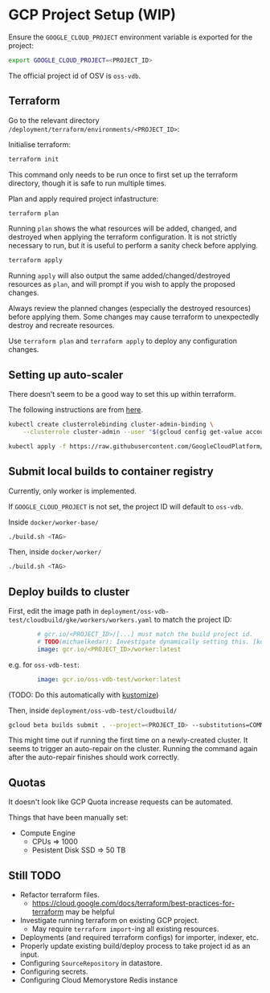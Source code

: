 # GCP Project Setup (WIP)

Ensure the `GOOGLE_CLOUD_PROJECT` environment variable is exported for the project:
```bash
export GOOGLE_CLOUD_PROJECT=<PROJECT_ID>
```
The official project id of OSV is `oss-vdb`.

## Terraform

Go to the relevant directory `/deployment/terraform/environments/<PROJECT_ID>`:

Initialise terraform:
```bash
terraform init
```
This command only needs to be run once to first set up the terraform directory,
though it is safe to run multiple times.

Plan and apply required project infastructure:
```bash
terraform plan
```
Running `plan` shows the what resources will be added, changed, and destroyed
when applying the terraform configuration. It is not strictly necessary to run,
but it is useful to perform a sanity check before applying.

```bash
terraform apply
```
Running `apply` will also output the same added/changed/destroyed resources as
`plan`, and will prompt if you wish to apply the proposed changes.

Always review the planned changes (especially the destroyed resources) before
applying them. Some changes may cause terraform to unexpectedly destroy and
recreate resources.

Use `terraform plan` and `terraform apply` to deploy any configuration changes.


## Setting up auto-scaler

There doesn't seem to be a good way to set this up within terraform.

The following instructions are from [here](https://cloud.google.com/kubernetes-engine/docs/tutorials/external-metrics-autoscaling#step1).

```bash
kubectl create clusterrolebinding cluster-admin-binding \
    --clusterrole cluster-admin --user "$(gcloud config get-value account)"
```

```bash
kubectl apply -f https://raw.githubusercontent.com/GoogleCloudPlatform/k8s-stackdriver/master/custom-metrics-stackdriver-adapter/deploy/production/adapter_new_resource_model.yaml
```

## Submit local builds to container registry

Currently, only worker is implemented.

If `GOOGLE_CLOUD_PROJECT` is not set, the project ID will default to `oss-vdb`.

Inside `docker/worker-base/`
```bash
./build.sh <TAG>
```

Then, inside `docker/worker/`
```bash
./build.sh <TAG>
```

## Deploy builds to cluster

First, edit the image path in `deployment/oss-vdb-test/cloudbuild/gke/workers/workers.yaml` to match the project ID:

```yaml
        # gcr.io/<PROJECT_ID>/[...] must match the build project id.
        # TODO(michaelkedar): Investigate dynamically setting this. [kustomize]
        image: gcr.io/<PROJECT_ID>/worker:latest
```

e.g. for `oss-vdb-test`:
```yaml
        image: gcr.io/oss-vdb-test/worker:latest
```

(TODO: Do this automatically with [kustomize](https://kubernetes.io/docs/tasks/manage-kubernetes-objects/kustomization/))

Then, inside `deployment/oss-vdb-test/cloudbuild/`

```bash
gcloud beta builds submit . --project=<PROJECT_ID> --substitutions=COMMIT_SHA=<TAG>
```

This might time out if running the first time on a newly-created cluster.
It seems to trigger an auto-repair on the cluster. Running the command again
after the auto-repair finishes should work correctly.

## Quotas

It doesn't look like GCP Quota increase requests can be automated.

Things that have been manually set:
- Compute Engine
  - CPUs => 1000
  <!-- - Local SSD => 400 TB -->
  - Pesistent Disk SSD => 50 TB

## Still TODO
- Refactor terraform files.
  - https://cloud.google.com/docs/terraform/best-practices-for-terraform may be helpful
- Investigate running terraform on existing GCP project.
  - May require `terraform import`-ing all existing resources.
- Deployments (and required terraform configs) for importer, indexer, etc.
- Properly update existing build/deploy process to take project id as an input.
- Configuring `SourceRepository` in datastore.
- Configuring secrets.
- Configuring Cloud Memorystore Redis instance
